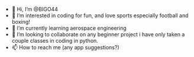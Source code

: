 - 👋 Hi, I’m @BIGO44
- 👀 I’m interested in coding for fun, and love sports especially football and boxing!
- 🌱 I’m currently learning aerospace engineering 
- 💞️ I’m looking to collaborate on any beginner project i have only taken a couple classes in coding in python. 
- 📫 How to reach me (any app suggestions?)

<!---
BIGO44/BIGO44 is a ✨ special ✨ repository because its `README.md` (this file) appears on your GitHub profile.
You can click the Preview link to take a look at your changes.
--->
